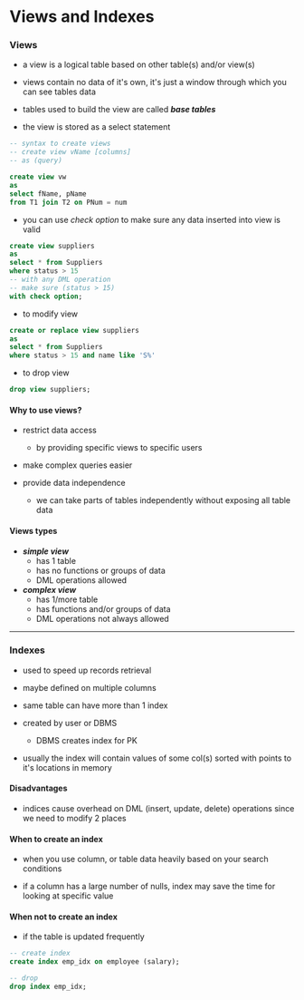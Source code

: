 # Views and Indexes

### Views

- a view is a logical table based on other table(s) and/or view(s)

- views contain no data of it's own, it's just a window through which you can see tables data

- tables used to build the view are called **_base tables_**

- the view is stored as a select statement

```SQL
-- syntax to create views
-- create view vName [columns]
-- as (query)

create view vw
as
select fName, pName
from T1 join T2 on PNum = num
```

- you can use _check option_ to make sure any data inserted into view is valid

```SQL
create view suppliers
as
select * from Suppliers
where status > 15
-- with any DML operation
-- make sure (status > 15)
with check option;
```

- to modify view

```SQL
create or replace view suppliers
as
select * from Suppliers
where status > 15 and name like 'S%'
```

- to drop view

```SQL
drop view suppliers;
```

#### Why to use views?

- restrict data access

  - by providing specific views to specific users

- make complex queries easier

- provide data independence

  - we can take parts of tables independently without exposing all table data

#### Views types

- **_simple view_**
  - has 1 table
  - has no functions or groups of data
  - DML operations allowed
- **_complex view_**
  - has 1/more table
  - has functions and/or groups of data
  - DML operations not always allowed


---

### Indexes

- used to speed up records retrieval

- maybe defined on multiple columns

- same table can have more than 1 index

- created by user or DBMS
  - DBMS creates index for PK

- usually the index will contain values of some col(s) sorted with points to it's locations in memory

#### Disadvantages

- indices cause overhead on DML (insert, update, delete) operations since we need to modify 2 places

#### When to create an index

- when you use column, or table data heavily based on your search conditions

- if a column has a large number of nulls, index may save the time for looking at specific value

#### When not to create an index

- if the table is updated frequently

```SQL
-- create index
create index emp_idx on employee (salary);

-- drop
drop index emp_idx;
```